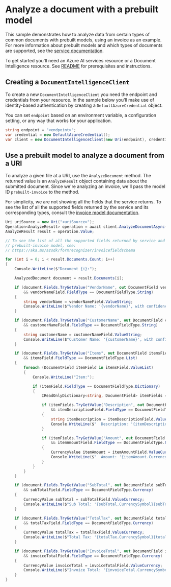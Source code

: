 # Analyze a document with a prebuilt model

This sample demonstrates how to analyze data from certain types of common documents with prebuilt models, using an invoice as an example. For more information about prebuilt models and which types of documents are supported, see the [service documentation][docint_models].

To get started you'll need an Azure AI services resource or a Document Intelligence resource. See [README][README] for prerequisites and instructions.

## Creating a `DocumentIntelligenceClient`

To create a new `DocumentIntelligenceClient` you need the endpoint and credentials from your resource. In the sample below you'll make use of identity-based authentication by creating a `DefaultAzureCredential` object.

You can set `endpoint` based on an environment variable, a configuration setting, or any way that works for your application.

```C# Snippet:CreateDocumentIntelligenceClient
string endpoint = "<endpoint>";
var credential = new DefaultAzureCredential();
var client = new DocumentIntelligenceClient(new Uri(endpoint), credential);
```

## Use a prebuilt model to analyze a document from a URI

To analyze a given file at a URI, use the `AnalyzeDocument` method. The returned value is an `AnalyzeResult` object containing data about the submitted document. Since we're analyzing an invoice, we'll pass the model ID `prebuilt-invoice` to the method.

For simplicity, we are not showing all the fields that the service returns. To see the list of all the supported fields returned by the service and its corresponding types, consult the [invoice model documentation][invoice_fields].

```C# Snippet:DocumentIntelligenceAnalyzeWithPrebuiltModelFromUriAsync
Uri uriSource = new Uri("<uriSource>");
Operation<AnalyzeResult> operation = await client.AnalyzeDocumentAsync(WaitUntil.Completed, "prebuilt-invoice", uriSource);
AnalyzeResult result = operation.Value;

// To see the list of all the supported fields returned by service and its corresponding types for the
// prebuilt-invoice model, see:
// https://aka.ms/azsdk/formrecognizer/invoicefieldschema

for (int i = 0; i < result.Documents.Count; i++)
{
    Console.WriteLine($"Document {i}:");

    AnalyzedDocument document = result.Documents[i];

    if (document.Fields.TryGetValue("VendorName", out DocumentField vendorNameField)
        && vendorNameField.FieldType == DocumentFieldType.String)
    {
        string vendorName = vendorNameField.ValueString;
        Console.WriteLine($"Vendor Name: '{vendorName}', with confidence {vendorNameField.Confidence}");
    }

    if (document.Fields.TryGetValue("CustomerName", out DocumentField customerNameField)
        && customerNameField.FieldType == DocumentFieldType.String)
    {
        string customerName = customerNameField.ValueString;
        Console.WriteLine($"Customer Name: '{customerName}', with confidence {customerNameField.Confidence}");
    }

    if (document.Fields.TryGetValue("Items", out DocumentField itemsField)
        && itemsField.FieldType == DocumentFieldType.List)
    {
        foreach (DocumentField itemField in itemsField.ValueList)
        {
            Console.WriteLine("Item:");

            if (itemField.FieldType == DocumentFieldType.Dictionary)
            {
                IReadOnlyDictionary<string, DocumentField> itemFields = itemField.ValueDictionary;

                if (itemFields.TryGetValue("Description", out DocumentField itemDescriptionField)
                    && itemDescriptionField.FieldType == DocumentFieldType.String)
                {
                    string itemDescription = itemDescriptionField.ValueString;
                    Console.WriteLine($"  Description: '{itemDescription}', with confidence {itemDescriptionField.Confidence}");
                }

                if (itemFields.TryGetValue("Amount", out DocumentField itemAmountField)
                    && itemAmountField.FieldType == DocumentFieldType.Currency)
                {
                    CurrencyValue itemAmount = itemAmountField.ValueCurrency;
                    Console.WriteLine($"  Amount: '{itemAmount.CurrencySymbol}{itemAmount.Amount}', with confidence {itemAmountField.Confidence}");
                }
            }
        }
    }

    if (document.Fields.TryGetValue("SubTotal", out DocumentField subTotalField)
        && subTotalField.FieldType == DocumentFieldType.Currency)
    {
        CurrencyValue subTotal = subTotalField.ValueCurrency;
        Console.WriteLine($"Sub Total: '{subTotal.CurrencySymbol}{subTotal.Amount}', with confidence {subTotalField.Confidence}");
    }

    if (document.Fields.TryGetValue("TotalTax", out DocumentField totalTaxField)
        && totalTaxField.FieldType == DocumentFieldType.Currency)
    {
        CurrencyValue totalTax = totalTaxField.ValueCurrency;
        Console.WriteLine($"Total Tax: '{totalTax.CurrencySymbol}{totalTax.Amount}', with confidence {totalTaxField.Confidence}");
    }

    if (document.Fields.TryGetValue("InvoiceTotal", out DocumentField invoiceTotalField)
        && invoiceTotalField.FieldType == DocumentFieldType.Currency)
    {
        CurrencyValue invoiceTotal = invoiceTotalField.ValueCurrency;
        Console.WriteLine($"Invoice Total: '{invoiceTotal.CurrencySymbol}{invoiceTotal.Amount}', with confidence {invoiceTotalField.Confidence}");
    }
}
```

[invoice_fields]: https://aka.ms/azsdk/formrecognizer/invoicefieldschema
[docint_models]: https://aka.ms/azsdk/formrecognizer/models

[README]: https://github.com/Azure/azure-sdk-for-net/tree/main/sdk/documentintelligence/Azure.AI.DocumentIntelligence#getting-started
